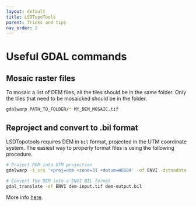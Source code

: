 ```yaml
---
layout: default
title: LSDTopoTools
parent: Tricks and tips
nav_order: 2
---
```


# Useful GDAL commands

## Mosaic raster files

To mosaic a list of DEM files, all the tiles should be in the same folder. Only the tiles that need to be mosaicked should be in the folder.

```bash
gdalwarp PATH_TO_FOLDER/* MY_DEM_MOSAIC.tif
```

## Reproject and convert to .bil format

LSDTopotools requires DEM in `bil` format, projected in the UTM coordinate system. The easiest way to properly format files is using the following procedure.

```bash
# Project DEM into UTM projection
gdalwarp -t_srs '+proj=utm +zone=31 +datum=WGS84' -of ENVI -dstnodata -9999 -tr 10 10 -r bilinear input_filename.tif output_filename.bil

# Convert the DEM into a ENVI BIL format
gdal_translate -of ENVI dem-input.tif dem-output.bil
```

More info [here](https://lsdtopotools.github.io/LSDTT_documentation/LSDTT_introduction_to_geospatial_data.html).
